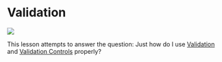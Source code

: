 # Validation

![](images/Icons/ico-lesson-4.svg)

This lesson attempts to answer the question: Just how do I use [Validation][validation] and [Validation Controls][controls]
properly?

[validation]: https://www.dotvvm.com/docs/tutorials/basics-validation
[controls]: https://www.dotvvm.com/docs/tutorials/basics-validator-controls